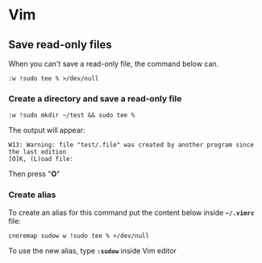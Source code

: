 # Vim

## Save read-only files

When you can't save a read-only file, the command below can.

```text
:w !sudo tee % >/dev/null
```

### Create a directory and save a read-only file

```text
:w !sudo mkdir ~/test && sudo tee %
```

The output will appear:

```text
W13: Warning: file "test/.file" was created by another program since the last edition
[O]K, (L)oad file:
```

Then press "**O**"

### Create alias

To create an alias for this command put the content below inside **`~/.vimrc`** file:

```text
cnoremap sudow w !sudo tee % >/dev/null
```

To use the new alias, type **`:sudow`** inside Vim editor

